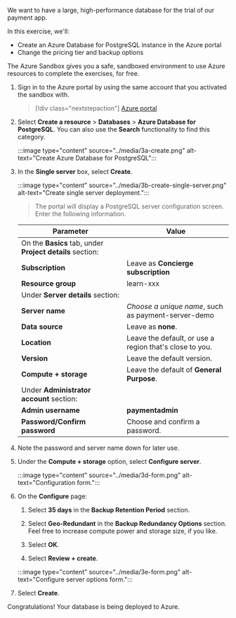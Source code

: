 We want to have a large, high-performance database for the trial of our payment app.

In this exercise, we'll:

* Create an Azure Database for PostgreSQL instance in the Azure portal
* Change the pricing tier and backup options

The Azure Sandbox gives you a safe, sandboxed environment to use Azure resources to complete the exercises, for free.

1. Sign in to the Azure portal by using the same account that you activated the sandbox with.

    > [!div class="nextstepaction"]
    > [Azure portal](https://portal.azure.com/learn.docs.microsoft.com/?azure-portal=true)

1. Select **Create a resource** > **Databases** > **Azure Database for PostgreSQL**. You can also use the **Search** functionality to find this category.

    :::image type="content" source="../media/3a-create.png" alt-text="Create Azure Database for PostgreSQL":::

1. In the **Single server** box, select **Create**.

    :::image type="content" source="../media/3b-create-single-server.png" alt-text="Create single server deployment.":::
     > The portal will display a PostgreSQL server configuration screen. Enter the following information.

    |Parameter  |Value  |
    |---------|---------|
    | On the **Basics** tab, under **Project details** section: |
    |**Subscription**     |  Leave as **Concierge subscription**      |
    |**Resource group**     | learn-xxx       |
    | Under **Server details** section: |
    |**Server name** |  *Choose a unique name*, such as payment-server-demo |
    |**Data source** |  Leave as **none**.  |
    |**Location**| Leave the default, or use a region that's close to you. |
    |**Version**| Leave the default version. |
    |**Compute + storage**     |  Leave the default of **General Purpose**.       |
    | Under **Administrator account** section: |
    |**Admin username**| **paymentadmin** |
    |**Password/Confirm password**|  Choose and confirm a password. |

1. Note the password and server name down for later use.

1. Under the **Compute + storage** option, select **Configure server**.

    :::image type="content" source="../media/3d-form.png" alt-text="Configuration form.":::

1. On the **Configure** page:

    1. Select **35 days** in the **Backup Retention Period** section.

    1. Select **Geo-Redundant** in the **Backup Redundancy Options** section. Feel free to increase compute power and storage size, if you like.

    1. Select **OK**.

    1. Select **Review + create**.

    :::image type="content" source="../media/3e-form.png" alt-text="Configure server options form.":::

1. Select **Create**.

Congratulations! Your database is being deployed to Azure.
